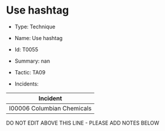 # Use hashtag

* Type: Technique

* Name: Use hashtag

* Id: T0055

* Summary: nan

* Tactic: TA09

* Incidents:

| Incident |
| --------- |
| I00006 Columbian Chemicals |

DO NOT EDIT ABOVE THIS LINE - PLEASE ADD NOTES BELOW